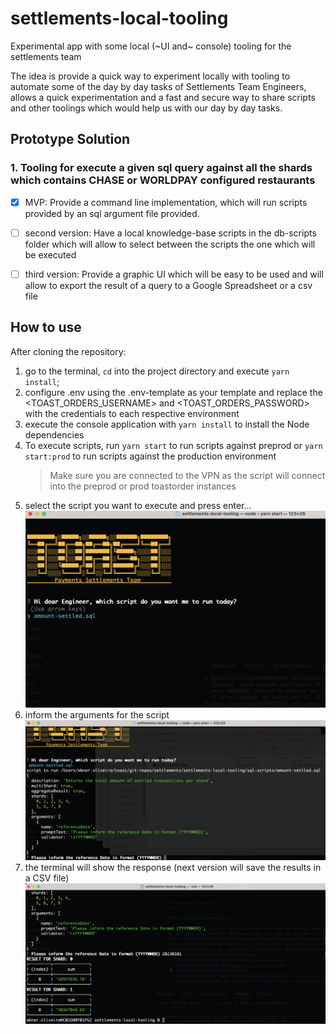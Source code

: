 # settlements-local-tooling

Experimental app with some local (~UI and~ console) tooling for the settlements team

The idea is provide a quick way to experiment locally with tooling to automate some of the
day by day tasks of Settlements Team Engineers, allows a quick experimentation and a fast and secure way
to share scripts and other toolings which would help us with our day by day tasks.


## Prototype Solution

### 1. Tooling for execute a given sql query against all the shards which contains CHASE or WORLDPAY configured restaurants


* [x] MVP: Provide a command line implementation, which will run scripts provided by an sql argument file provided.

* [ ] second version: Have a local knowledge-base scripts in the db-scripts folder which will allow to select between the scripts the one which will be executed

* [ ] third version: Provide a graphic UI which will be easy to be used and will allow to export the result of a query to a Google Spreadsheet or a csv file


## How to use

After cloning the repository:

1. go to the terminal, `cd` into the project directory and execute `yarn install`;
2. configure .env using the .env-template as your template and replace the <TOAST_ORDERS_USERNAME> and <TOAST_ORDERS_PASSWORD> with the credentials to each respective environment
3. execute the console application with `yarn install` to install the Node dependencies
4. To execute scripts, run `yarn start` to run scripts against preprod or `yarn start:prod` to run scripts against the production environment
    > Make sure you are connected to the VPN as the script will connect into the preprod or prod
    toastorder instances
5. select the script you want to execute and press enter...
   ![Script Selection Screen](docs/script-selection.png)
6. inform the arguments for the script
   ![Script Arguments Prompt](docs/script-arguments.png)
7. the terminal will show the response (next version will save the results in a CSV file)
   ![Script Results](docs/script-result.png)
